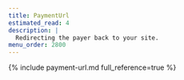 ```yaml
---
title: PaymentUrl
estimated_read: 4
description: |
  Redirecting the payer back to your site.
menu_order: 2800
---
```



{% include payment-url.md full_reference=true %}
